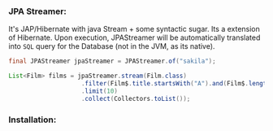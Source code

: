 ### JPA Streamer:
It's JAP/Hibernate with java Stream + some syntactic sugar. Its a extension of Hibernate. Upon execution, JPAStreamer will be automatically translated into `SQL` query for the Database (not in the JVM, as its native).

```java
final JPAStreamer jpaStreamer = JPAStreamer.of("sakila");

List<Film> films = jpaStreamer.stream(Film.class)
                    .filter(Film$.title.startsWith("A").and(Film$.length.greaterThan(60)))
                    .limit(10)
                    .collect(Collectors.toList());
```


### Installation:
